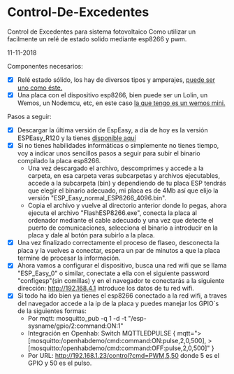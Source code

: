 # Control-De-Excedentes
Control de Excedentes para sistema fotovoltaico
Como utilizar un facilmente un relé de estado solido mediante esp8266 y pwm.

11-11-2018

Componentes necesarios:
- [x] Relé estado sólido, los hay de diversos tipos y amperajes, [ puede ser uno como éste.](https://es.aliexpress.com/item/solid-state-relay-SSR-40DA-H-40A-3-32V-DC-TO-90-480V-AC-SSR-40DA/1843393093.html)
- [x] Una placa con el dispositivo esp8266, bien puede ser un Lolin, un Wemos, un Nodemcu, etc, en este caso [la que tengo es un wemos mini.](https://es.aliexpress.com/store/product/D1-mini-Mini-NodeMcu-4M-bytes-Lua-WIFI-Internet-of-Things-development-board-based-ESP8266-by/1084082_32651747570.html)

Pasos a seguir:
- [x] Descargar la última versión de EspEasy, a día de hoy es la versión ESPEasy_R120 y la tienes [disponible aquí](http://www.letscontrolit.com/downloads/ESPEasy_R120.zip)
- [x] Si no tienes habilidades informáticas o simplemente no tienes tiempo, voy a indicar unos sencillos pasos a seguir para subir el binario compilado  la placa esp8266. 
  - Una vez descargado el archivo, descomprimes y accede a la carpeta, en esa carpeta veras subcarpetas y archivos ejecutables, accede a la subcarpeta (bin) y dependiendo de tu placa ESP tendrás que elegir el binario adecuado, mi placa es de 4Mb así que elijo la versión "ESP_Easy_normal_ESP8266_4096.bin".
  - Copia el archivo y vuelve al directorio anterior donde lo pegas, ahora ejecuta el archivo "FlashESP8266.exe", conecta la placa al ordenador mediante el cable adecuado y una vez que detecte el puerto de comunicaciones, selecciona el binario a introducir en la placa y dale al botón para subirlo a la placa.
- [x] Una vez finalizado correctamente el proceso de flaseo, desconecta la placa y la vuelves a conectar, espera un par de minutos a que la placa termine de procesar la información.
- [x] Ahora vamos a configurar el dispositivo, busca una red wifi que se llama "ESP_Easy_0" o similar, conectate a ella con el siguiente password "configesp"(sin comillas) y en el navegador te conectarás a la siguiente dirección: http://192.168.4.1 introduce los datos de tu red wifi.
- [x] Si todo ha ido bien ya tienes el esp8266 conectado a la red wifi, a traves del navegador accede a la ip de la placa y puedes manejar los GPIO´s de la siguientes formas:
  - Por mqtt: mosquitto_pub -q 1 -d -t "/esp-sysname/gpio/2:command:ON:1"
  - Integración en Openhab: Switch MQTTLEDPULSE { mqtt=">[mosquitto:/openhabdemo/cmd:command:ON:pulse,2,0,500], >[mosquitto:/openhabdemo/cmd:command:OFF:pulse,2,0,500]" }
  - Por URL: http://192.168.1.23/control?cmd=PWM,5,50  donde 5 es el GPIO y 50 es el pulso.
  
